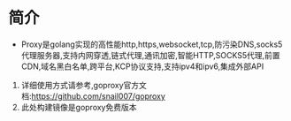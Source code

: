 # 简介
- Proxy是golang实现的高性能http,https,websocket,tcp,防污染DNS,socks5代理服务器,支持内网穿透,链式代理,通讯加密,智能HTTP,SOCKS5代理,前置CDN,域名黑白名单,跨平台,KCP协议支持,支持ipv4和ipv6,集成外部API


1. 详细使用方式请参考,goproxy官方文档:https://github.com/snail007/goproxy
2. 此处构建镜像是goproxy免费版本